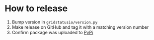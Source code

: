 # How to release

1. Bump version in `gridstatusio/version.py`
2. Make release on GitHub and tag it with a matching version number
3. Confirm package was uploaded to [PyPi](https://pypi.org/project/gridstatusio/)
